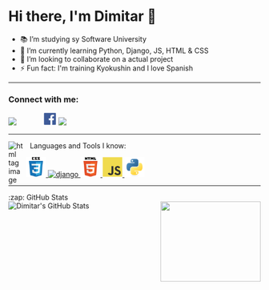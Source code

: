 ### <h1> Hi there, I'm Dimitar 👋 </h1>
- 📚 I’m studying sy Software University
- 🌱 I’m currently learning Python, Django, JS, HTML & CSS
- 👯 I’m looking to collaborate on a actual project
- ⚡ Fun fact: I'm training Kyokushin and I love Spanish

---

### Connect with me:

[<img src="https://cdn2.iconfinder.com/data/icons/social-media-2285/512/1_Instagram_colored_svg_1-512.png" width="26px" style="padding-right:50px">](https://www.instagram.com/_mitaka04/)
[<img src="https://github.com/devicons/devicon/blob/v2.14.0/icons/facebook/facebook-plain.svg" alt="facebook" width="26px">](https://www.facebook.com/profile.php?id=100004329915600)
[<img src="https://cdn2.iconfinder.com/data/icons/social-media-2285/512/1_Linkedin_unofficial_colored_svg-512.png" width="26px" style="padding-right:50px">](https://www.linkedin.com/in/dimitar-dimitrov-10b602222/)

---

<img align="left" alt="html tag image" src="https://media2.giphy.com/media/QssGEmpkyEOhBCb7e1/giphy.gif?cid=ecf05e47a0n3gi1bfqntqmob8g9aid1oyj2wr3ds3mg700bl&rid=giphy.gif" width="30" style="margin-right: 5px;"> &nbsp; Languages and Tools I know:
<p align="left"> <a href="https://www.w3schools.com/css/" target="_blank" rel="noreferrer"> <img src="https://raw.githubusercontent.com/devicons/devicon/master/icons/css3/css3-original-wordmark.svg" alt="css3" width="40" height="40"/> </a> <a href="https://www.djangoproject.com/" target="_blank" rel="noreferrer"> <img src="https://cdn.worldvectorlogo.com/logos/django.svg" alt="django" width="40" height="40"/> </a> <a href="https://www.w3.org/html/" target="_blank" rel="noreferrer"> <img src="https://raw.githubusercontent.com/devicons/devicon/master/icons/html5/html5-original-wordmark.svg" alt="html5" width="40" height="40"/> </a> <a href="https://developer.mozilla.org/en-US/docs/Web/JavaScript" target="_blank" rel="noreferrer"> <img src="https://raw.githubusercontent.com/devicons/devicon/master/icons/javascript/javascript-original.svg" alt="javascript" width="40" height="40"/> </a> <a href="https://www.python.org" target="_blank" rel="noreferrer"> <img src="https://raw.githubusercontent.com/devicons/devicon/master/icons/python/python-original.svg" alt="python" width="40" height="40"/> </a> </p>

---

<summary>:zap: GitHub Stats</summary>

<div>
  <img height="160" align="left" alt="Dimitar's GitHub Stats" src="https://github-readme-stats-git-masterrstaa-rickstaa.vercel.app/api?username=DimitarDimitr0v&show_icons=true&hide_border=false&title_color=ff652f&icon_color=FFE400&bg_color=09131B&text_color=ffffff&border_color=0c1a25" />
  
  <img height="160" align="right" width="200px" src="https://github-readme-stats-git-masterrstaa-rickstaa.vercel.app/api/top-langs/?username=DimitarDimitr0v&layout=compact&bg_color=09131B&hide_border=true" />
</div>
  
